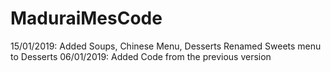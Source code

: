 # MaduraiMesCode
15/01/2019:
Added Soups, Chinese Menu, Desserts 
Renamed Sweets menu to Desserts
06/01/2019:
Added Code from the previous version
